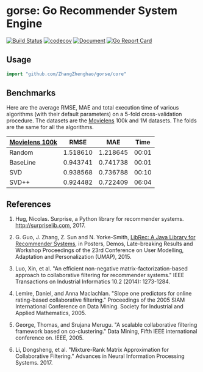 # gorse: Go Recommender System Engine

[![Build Status](https://travis-ci.org/ZhangZhenghao/gorse.svg?branch=master)](https://travis-ci.org/ZhangZhenghao/gorse)
[![codecov](https://codecov.io/gh/ZhangZhenghao/gorse/branch/master/graph/badge.svg)](https://codecov.io/gh/ZhangZhenghao/gorse)
[![Document](https://godoc.org/github.com/ZhangZhenghao/gorse?status.svg)](https://godoc.org/github.com/ZhangZhenghao/gorse)
[![Go Report Card](https://goreportcard.com/badge/github.com/ZhangZhenghao/gorse)](https://goreportcard.com/report/github.com/ZhangZhenghao/gorse)

## Usage

```go
import "github.com/ZhangZhenghao/gorse/core"
```

## Benchmarks

Here are the average RMSE, MAE and total execution time of various algorithms (with their default parameters) on a 5-fold cross-validation procedure. The datasets are the [Movielens](http://grouplens.org/datasets/movielens/) 100k and 1M datasets. The folds are the same for all the algorithms.

|   [Movielens 100k](http://grouplens.org/datasets/movielens/100k)   |   RMSE   |   MAE    |    Time  |
| - | - | - | - |
| Random   | 1.518610 | 1.218645 | 00:01 |
| BaseLine | 0.943741 | 0.741738 | 00:01 |
| SVD      | 0.938568 | 0.736788 | 00:10 |
| SVD++    | 0.924482 | 0.722409 | 06:04 |

## References

1. Hug, Nicolas. Surprise, a Python library for recommender systems. http://surpriselib.com, 2017.

2. G. Guo, J. Zhang, Z. Sun and N. Yorke-Smith, [LibRec: A Java Library for Recommender Systems](http://ceur-ws.org/Vol-1388/demo_paper1.pdf), in Posters, Demos, Late-breaking Results and Workshop Proceedings of the 23rd Conference on User Modelling, Adaptation and Personalization (UMAP), 2015.

3. Luo, Xin, et al. "An efficient non-negative matrix-factorization-based approach to collaborative filtering for recommender systems." IEEE Transactions on Industrial Informatics 10.2 (2014): 1273-1284.

4. Lemire, Daniel, and Anna Maclachlan. "Slope one predictors for online rating-based collaborative filtering." Proceedings of the 2005 SIAM International Conference on Data Mining. Society for Industrial and Applied Mathematics, 2005.

5. George, Thomas, and Srujana Merugu. "A scalable collaborative filtering framework based on co-clustering." Data Mining, Fifth IEEE international conference on. IEEE, 2005.

6. Li, Dongsheng, et al. "Mixture-Rank Matrix Approximation for Collaborative Filtering." Advances in Neural Information Processing Systems. 2017.
